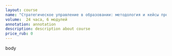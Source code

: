 ```yaml
---
layout: course
name: "Стратегическое управление в образовании: методология и кейсы проектных решений"
volume:  24 часа, 6 модулей
annotation: annotation
description: description about course
price_rub: 0
--- 
```

body